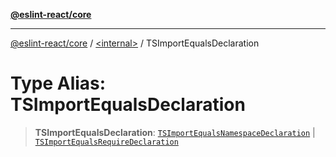 [**@eslint-react/core**](../../README.md)

***

[@eslint-react/core](../../README.md) / [\<internal\>](../README.md) / TSImportEqualsDeclaration

# Type Alias: TSImportEqualsDeclaration

> **TSImportEqualsDeclaration**: [`TSImportEqualsNamespaceDeclaration`](../interfaces/TSImportEqualsNamespaceDeclaration.md) \| [`TSImportEqualsRequireDeclaration`](../interfaces/TSImportEqualsRequireDeclaration.md)
